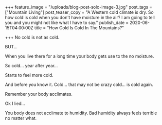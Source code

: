 +++
feature_image = "/uploads/blog-post-solo-image-3.jpg"
post_tags = ["Mountain Living"]
post_teaser_copy = "A Western cold climate is dry. So how cold is cold when you don't have moisture in the air? I am going to tell you and you might not like what I have to say."
publish_date = 2020-06-15T04:00:00Z
title = "How Cold Is Cold In The Mountains?"

+++
No cold is not as cold.

BUT...

When you live there for a long time your body gets use to the no moisture.

So cold... year after year...

Starts to feel more cold.

And before you know it. Cold... that may not be crazy cold... is cold again.

Remember your body acclimates.

Ok I lied... 

You body does not acclimate to humidity. Bad humidity always feels terrible no matter what.